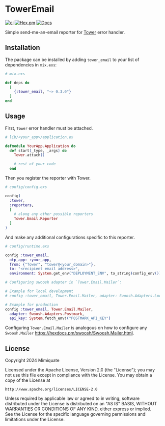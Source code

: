 # TowerEmail

[![ci](https://github.com/mimiquate/tower_email/actions/workflows/ci.yml/badge.svg?branch=main)](https://github.com/mimiquate/tower_email/actions?query=branch%3Amain)
[![Hex.pm](https://img.shields.io/hexpm/v/tower_email.svg)](https://hex.pm/packages/tower_email)
[![Docs](https://img.shields.io/badge/docs-gray.svg)](https://hexdocs.pm/tower_email)

Simple send-me-an-email reporter for [Tower](https://github.com/mimiquate/tower) error handler.

## Installation

The package can be installed by adding `tower_email` to your list of dependencies in `mix.exs`:

```elixir
# mix.exs

def deps do
  [
    {:tower_email, "~> 0.3.0"}
  ]
end
```

## Usage

First, `Tower` error handler must be attached.

```elixir
# lib/<your_app>/application.ex

defmodule YourApp.Application do
  def start(_type, _args) do
    Tower.attach()

    # rest of your code
  end
```

Then you register the reporter with Tower.

```elixir
# config/config.exs

config(
  :tower,
  :reporters,
  [
    # along any other possible reporters
    Tower.Email.Reporter
  ]
)
```

And make any additional configurations specific to this reporter.

```elixir
# config/runtime.exs

config :tower_email,
  otp_app: :your_app,
  from: {"Tower", "tower@<your_domain>"},
  to: "<recipient email address>",
  environment: System.get_env("DEPLOYMENT_ENV", to_string(config_env()))

# Configuring swoosh adapter in `Tower.Email.Mailer`:

# Example for local development
# config :tower_email, Tower.Email.Mailer, adapter: Swoosh.Adapters.Local

# Example for production
config :tower_email, Tower.Email.Mailer,
  adapter: Swoosh.Adapters.Postmark,
  api_key: System.fetch_env!("POSTMARK_API_KEY")
```

Configuring `Tower.Email.Mailer` is analogous on how to configure any `Swoosh.Mailer` https://hexdocs.pm/swoosh/Swoosh.Mailer.html.

## License

Copyright 2024 Mimiquate

Licensed under the Apache License, Version 2.0 (the "License");
you may not use this file except in compliance with the License.
You may obtain a copy of the License at

    http://www.apache.org/licenses/LICENSE-2.0

Unless required by applicable law or agreed to in writing, software
distributed under the License is distributed on an "AS IS" BASIS,
WITHOUT WARRANTIES OR CONDITIONS OF ANY KIND, either express or implied.
See the License for the specific language governing permissions and
limitations under the License.
